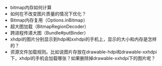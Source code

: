 
- bitmap内存如何计算
- 如何在不改变图片质量的情况下优化？
- Bitmap内存复用（Options.inBitmap）
- 超大图加载（BitmapRegionDecoder）
- 跨进程传递大图（Bundle#putBinder）
- xhdpi的图片分别显示到hdpi和xxhdpi的手机上，显示的大小和内存是怎样的？
- 资源文件加载规则。比如说图片存放在drawable-hdpi和drawable-xxhdpi下，xhdpi的手机会加载哪张？如果删除掉drawable-xxhdpi下的图片呢？